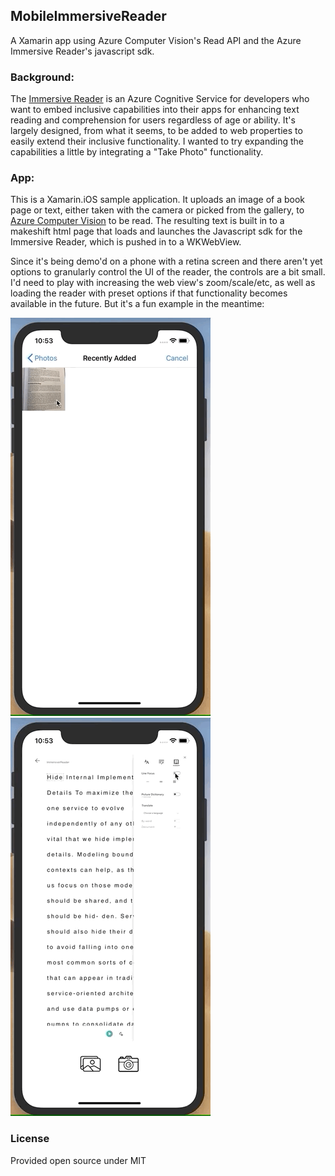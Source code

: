 ## MobileImmersiveReader
A Xamarin app using Azure Computer Vision's Read API and the Azure Immersive Reader's javascript sdk.


### Background:
The [Immersive Reader](https://azure.microsoft.com/en-us/services/cognitive-services/immersive-reader/) is an Azure Cognitive Service for developers who want to embed inclusive capabilities into their apps for enhancing text reading and comprehension for users regardless of age or ability. It's largely designed, from what it seems, to be added to web properties to easily extend their inclusive functionality. I wanted to try expanding the capabilities a little by integrating a "Take Photo" functionality. 

### App:
This is a Xamarin.iOS sample application. It uploads an image of a book page or text, either taken with the camera or picked from the gallery, to [Azure Computer Vision](https://azure.microsoft.com/en-us/services/cognitive-services/computer-vision/) to be read. The resulting text is built in to a makeshift html page that loads and launches the Javascript sdk for the Immersive Reader, which is pushed in to a WKWebView.

Since it's being demo'd on a phone with a retina screen and there aren't yet options to granularly control the UI of the reader, the controls are a bit small. I'd need to play with increasing the web view's zoom/scale/etc, as well as loading the reader with preset options if that functionality becomes available in the future. But it's a fun example in the meantime:


![An animated gif of the app showing the gallery button being pressed, a photo of a book page being picked, an "Analyzing" notification, and ending with the immersive reader showing that book's text](https://raw.githubusercontent.com/NickSpag/MobileImmersiveReader/master/docs/exampleGifpt1.gif)
![An animated gif of the app where the immersive reader's options are shown. Enables line focus item and a gray overlay on the reader obscures only a few lines. Enables the sylables option and the reader's words split in to sylables. Enables the noun highlighting and the nouns in the reader's page turn purple. Increases the text size and the reader's text gets substantially larger](https://raw.githubusercontent.com/NickSpag/MobileImmersiveReader/master/docs/exampleGifpt2.gif)

### License
Provided open source under MIT

